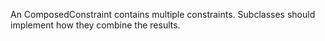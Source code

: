 An ComposedConstraint contains multiple constraints. Subclasses should implement how they combine the results.